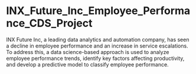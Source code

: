 # INX_Future_Inc_Employee_Performance_CDS_Project
INX Future Inc, a leading data analytics and automation company, has seen a decline in employee performance and an increase in service escalations. To address this, a data science-based approach is used to analyze employee performance trends, identify key factors affecting productivity, and develop a predictive model to classify employee performance.
